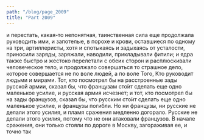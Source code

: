```yaml
---
path: "/blog/page_2009"
title: "Part 2009"
---
```


и перестать, какая-то непонятная, таинственная сила еще продолжала руководить ими, и запотелые, в порохе и крови, оставшиеся по одному на три, артиллеристы, хотя и спотыкаясь и задыхаясь от усталости, приносили заряды, заряжали, наводили, прикладывали фитили; и ядра также быстро и жестоко перелетали с обеих сторон и расплюскивали человеческое тело, и продолжало совершаться то страшное дело, которое совершается не по воле людей, а по воле Того, Кто руководит людьми и мирами.
Тот, кто посмотрел бы на расстроенные зады русской армии, сказал бы, что французам сто́ит сделать еще одно маленькое усилие, и русская армия исчезнет; и тот, кто посмотрел бы на зады французов, сказал бы, что русским сто́ит сделать еще одно маленькое усилие, и французы погибли. Но ни французы, ни русские не делали этого усилия, и пламя сражения медленно догорало.
Русские не делали этого усилия, потому что не они атаковали французов. В начале сражения, они только стояли по дороге в Москву, загораживая ее, и точно так
